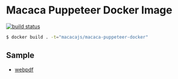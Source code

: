 # Macaca Puppeteer Docker Image

[![build status][travis-image]][travis-url]

[travis-image]: https://img.shields.io/travis/macacajs/macaca-puppeteer-docker.svg?style=flat-square
[travis-url]: https://travis-ci.org/macacajs/macaca-puppeteer-docker

```bash
$ docker build . -t="macacajs/macaca-puppeteer-docker"
```

## Sample

- [webpdf](//github.com/xudafeng/webpdf)
